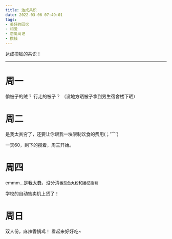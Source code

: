 ```yaml
---
title: 达成共识
date: 2022-03-06 07:49:01
tags:
- 美好的回忆
- 相爱
- 恋爱周记
- 攒钱
---
```


达成攒钱的共识！

<!-- more -->

<hr>

# 周一

偷被子的贼？
行走的被子？
（没地方晒被子拿到男生宿舍楼下晒）

# 周二

是我太贫穷了，还要让你跟我一块限制饮食的费用(；′⌒`)

一天60，剩下的攒着，周三开始。

# 周四

emmm...是我太蠢，没分清`番茄鱼丸粉`和`番茄渔粉`

学校的自动售卖机上货了！

# 周日

双人份，麻辣香锅鸡！
看起来好好吃~

